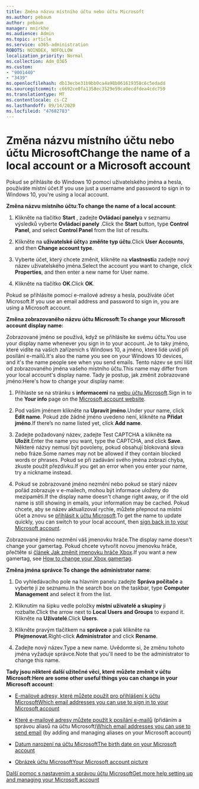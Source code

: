 ```yaml
---
title: Změna názvu místního účtu nebo účtu Microsoft
ms.author: pebaum
author: pebaum
manager: mnirkhe
ms.audience: Admin
ms.topic: article
ms.service: o365-administration
ROBOTS: NOINDEX, NOFOLLOW
localization_priority: Normal
ms.collection: Adm_O365
ms.custom:
- "9001440"
- "3439"
ms.openlocfilehash: db13ecbe31b9bb0ca4a98b061619358c6c5edadd
ms.sourcegitcommit: c6692ce0fa1358ec3529e59ca0ecdfdea4cdc759
ms.translationtype: MT
ms.contentlocale: cs-CZ
ms.lasthandoff: 09/14/2020
ms.locfileid: "47682783"
---
```

# <a name="change-the-name-of-a-local-account-or-a-microsoft-account"></a><span data-ttu-id="3702d-102">Změna názvu místního účtu nebo účtu Microsoft</span><span class="sxs-lookup"><span data-stu-id="3702d-102">Change the name of a local account or a Microsoft account</span></span>

<span data-ttu-id="3702d-103">Pokud se přihlásíte do Windows 10 pomocí uživatelského jména a hesla, používáte místní účet.</span><span class="sxs-lookup"><span data-stu-id="3702d-103">If you use just a username and password to sign in to Windows 10, you're using a local account.</span></span> 

<span data-ttu-id="3702d-104">**Změna názvu místního účtu**:</span><span class="sxs-lookup"><span data-stu-id="3702d-104">**To change the name of a local account**:</span></span>

1. <span data-ttu-id="3702d-105">Klikněte na tlačítko **Start** , zadejte **Ovládací panely**a v seznamu výsledků vyberte **Ovládací panely** .</span><span class="sxs-lookup"><span data-stu-id="3702d-105">Click the **Start** button, type **Control Panel**, and select **Control Panel** from the list of results.</span></span>

2. <span data-ttu-id="3702d-106">Klikněte na **uživatelské účty**a **změňte typ účtu**.</span><span class="sxs-lookup"><span data-stu-id="3702d-106">Click **User Accounts**, and then **Change account type**.</span></span>

3. <span data-ttu-id="3702d-107">Vyberte účet, který chcete změnit, klikněte na **vlastnosti**a zadejte nový název uživatelského jména.</span><span class="sxs-lookup"><span data-stu-id="3702d-107">Select the account you want to change, click **Properties**, and then enter a new name for User name.</span></span>

4. <span data-ttu-id="3702d-108">Klikněte na tlačítko **OK**.</span><span class="sxs-lookup"><span data-stu-id="3702d-108">Click **OK**.</span></span>

<span data-ttu-id="3702d-109">Pokud se přihlásíte pomocí e-mailové adresy a hesla, používáte účet Microsoft.</span><span class="sxs-lookup"><span data-stu-id="3702d-109">If you use an email address and password to sign in, you are using a Microsoft account.</span></span>

<span data-ttu-id="3702d-110">**Změna zobrazovaného názvu účtu Microsoft**:</span><span class="sxs-lookup"><span data-stu-id="3702d-110">**To change your Microsoft account display name**:</span></span>

<span data-ttu-id="3702d-111">Zobrazované jméno se používá, když se přihlásíte ke svému účtu.</span><span class="sxs-lookup"><span data-stu-id="3702d-111">You use your display name whenever you sign in to your account.</span></span> <span data-ttu-id="3702d-112">Je to taky jméno, které vidíte na vašich zařízeních s Windows 10, a jméno, které lidé uvidí při posílání e-mailů.</span><span class="sxs-lookup"><span data-stu-id="3702d-112">It's also the name you see on your Windows 10 devices, and it's the name people see when you send emails.</span></span> <span data-ttu-id="3702d-113">Tento název se smí lišit od zobrazovaného jména vašeho místního účtu.</span><span class="sxs-lookup"><span data-stu-id="3702d-113">This name may differ from your local account's display name.</span></span> <span data-ttu-id="3702d-114">Tady je postup, jak změnit zobrazované jméno:</span><span class="sxs-lookup"><span data-stu-id="3702d-114">Here's how to change your display name:</span></span>

1. <span data-ttu-id="3702d-115">Přihlaste se na stránku s **informacemi** na [webu účtu Microsoft](https://account.microsoft.com/).</span><span class="sxs-lookup"><span data-stu-id="3702d-115">Sign in to the **Your info** page on the [Microsoft account website](https://account.microsoft.com/).</span></span>

2. <span data-ttu-id="3702d-116">Pod vaším jménem klikněte na **Upravit jméno**.</span><span class="sxs-lookup"><span data-stu-id="3702d-116">Under your name, click **Edit name**.</span></span> <span data-ttu-id="3702d-117">Pokud zde žádné jméno uvedeno není, klikněte na **Přidat jméno**.</span><span class="sxs-lookup"><span data-stu-id="3702d-117">If there’s no name listed yet, click **Add name**.</span></span> 

3. <span data-ttu-id="3702d-118">Zadejte požadovaný název, zadejte Test CAPTCHA a klikněte na **Uložit**.</span><span class="sxs-lookup"><span data-stu-id="3702d-118">Enter the name you want, type the CAPTCHA, and click **Save**.</span></span> <span data-ttu-id="3702d-119">Některé názvy nemusí být povoleny, pokud obsahují blokovaná slova nebo fráze.</span><span class="sxs-lookup"><span data-stu-id="3702d-119">Some names may not be allowed if they contain blocked words or phrases.</span></span> <span data-ttu-id="3702d-120">Pokud se při zadávání svého jména zobrazí chyba, zkuste použít přezdívku.</span><span class="sxs-lookup"><span data-stu-id="3702d-120">If you get an error when you enter your name, try a nickname instead.</span></span>

4. <span data-ttu-id="3702d-121">Pokud se zobrazované jméno nezmění nebo pokud se starý název pořád zobrazuje v e-mailech, mohou být informace uloženy do mezipaměti.</span><span class="sxs-lookup"><span data-stu-id="3702d-121">If the display name doesn't change right away, or if the old name is still showing in emails, your information may be cached.</span></span> <span data-ttu-id="3702d-122">Pokud chcete, aby se název aktualizoval rychle, můžete přepnout na místní účet a znovu se [přihlásit k účtu Microsoft](https://account.microsoft.com/).</span><span class="sxs-lookup"><span data-stu-id="3702d-122">To get the name to update quickly, you can switch to your local account, then [sign back in to your Microsoft account](https://account.microsoft.com/).</span></span>

<span data-ttu-id="3702d-123">Zobrazované jméno nezmění váš jmenovku hráče.</span><span class="sxs-lookup"><span data-stu-id="3702d-123">The display name doesn't change your gamertag.</span></span> <span data-ttu-id="3702d-124">Pokud chcete vytvořit novou jmenovku hráče, přečtěte si [článek Jak změnit jmenovku hráče Xbox](https://support.xbox.com/id-ID/account-management/change-xbox-live-gamertag).</span><span class="sxs-lookup"><span data-stu-id="3702d-124">If you want a new gamertag, see [How to change your Xbox gamertag](https://support.xbox.com/id-ID/account-management/change-xbox-live-gamertag).</span></span>

<span data-ttu-id="3702d-125">**Změna jména správce**:</span><span class="sxs-lookup"><span data-stu-id="3702d-125">**To change the administrator name**:</span></span>

1. <span data-ttu-id="3702d-126">Do vyhledávacího pole na hlavním panelu zadejte **Správa počítače** a vyberte ji ze seznamu.</span><span class="sxs-lookup"><span data-stu-id="3702d-126">In the search box on the taskbar, type **Computer Management** and select it from the list.</span></span>

2. <span data-ttu-id="3702d-127">Kliknutím na šipku vedle položky **místní uživatelé a skupiny** ji rozbalte.</span><span class="sxs-lookup"><span data-stu-id="3702d-127">Click the arrow next to **Local Users and Groups** to expand it.</span></span> <span data-ttu-id="3702d-128">Klikněte na **Uživatelé**.</span><span class="sxs-lookup"><span data-stu-id="3702d-128">Click **Users**.</span></span>

3. <span data-ttu-id="3702d-129">Klikněte pravým tlačítkem na **správce** a pak klikněte na **Přejmenovat**.</span><span class="sxs-lookup"><span data-stu-id="3702d-129">Right-click **Administrator** and click **Rename**.</span></span>

4. <span data-ttu-id="3702d-130">Zadejte nový název.</span><span class="sxs-lookup"><span data-stu-id="3702d-130">Type a new name.</span></span> <span data-ttu-id="3702d-131">Uvědomte si, že změnu tohoto jména vyžaduje správce.</span><span class="sxs-lookup"><span data-stu-id="3702d-131">Note that you'll need to be the administrator to change this name.</span></span>

<span data-ttu-id="3702d-132">**Tady jsou některé další užitečné věci, které můžete změnit v účtu Microsoft**:</span><span class="sxs-lookup"><span data-stu-id="3702d-132">**Here are some other useful things you can change in your Microsoft account**:</span></span>

- [<span data-ttu-id="3702d-133">E-mailové adresy, které můžete použít pro přihlášení k účtu Microsoft</span><span class="sxs-lookup"><span data-stu-id="3702d-133">Which email addresses you can use to sign in to your Microsoft account</span></span>](https://support.microsoft.com/help/4026162)

- <span data-ttu-id="3702d-134">[Které e-mailové adresy můžete použít k posílání e-mailů](https://support.microsoft.com/help/12407) (přidáním a správou aliasů na účtu Microsoft)</span><span class="sxs-lookup"><span data-stu-id="3702d-134">[Which email addresses you can use to send email](https://support.microsoft.com/help/12407) (by adding and managing aliases on your Microsoft account)</span></span>

- [<span data-ttu-id="3702d-135">Datum narození na účtu Microsoft</span><span class="sxs-lookup"><span data-stu-id="3702d-135">The birth date on your Microsoft account</span></span>](https://support.microsoft.com/help/12411)

- [<span data-ttu-id="3702d-136">Obrázek účtu Microsoft</span><span class="sxs-lookup"><span data-stu-id="3702d-136">Your Microsoft account picture</span></span>](https://support.microsoft.com/help/4026790)

[<span data-ttu-id="3702d-137">Další pomoc s nastavením a správou účtu Microsoft</span><span class="sxs-lookup"><span data-stu-id="3702d-137">Get more help setting up and managing your Microsoft account</span></span>](https://support.microsoft.com/hub/4294457/microsoft-account-help#manage-account)